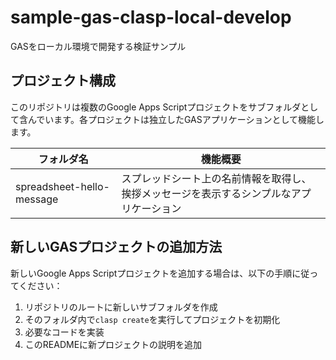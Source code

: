 # sample-gas-clasp-local-develop
GASをローカル環境で開発する検証サンプル

## プロジェクト構成

このリポジトリは複数のGoogle Apps Scriptプロジェクトをサブフォルダとして含んでいます。各プロジェクトは独立したGASアプリケーションとして機能します。

|        フォルダ名         |                                         機能概要                                         |
| ------------------------- | ---------------------------------------------------------------------------------------- |
| spreadsheet-hello-message | スプレッドシート上の名前情報を取得し、挨拶メッセージを表示するシンプルなアプリケーション |

## 新しいGASプロジェクトの追加方法

新しいGoogle Apps Scriptプロジェクトを追加する場合は、以下の手順に従ってください：

1. リポジトリのルートに新しいサブフォルダを作成
2. そのフォルダ内で`clasp create`を実行してプロジェクトを初期化
3. 必要なコードを実装
4. このREADMEに新プロジェクトの説明を追加
